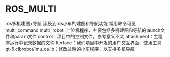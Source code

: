 # ROS_MULTI
ros多机建图+导航
涉及到ros小车的建图和导航功能
常用命令可见 multi_command
multi_robot: 上位机程序，主要包括多机建图和导航的launch文件和param文件
control：项目中的控制文件，参考意义不大
attachment：主程序运行中记录数据的文件
Iterface：我们项目中开发的用户交互界面，使用工具qt-5
clbrobot/imu_calib：修改过后的小车程序，以支持多机导航
